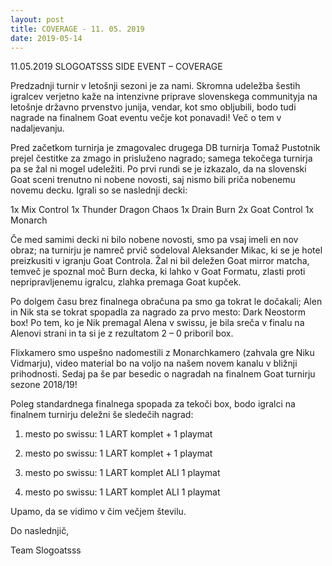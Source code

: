 ```yaml
---
layout: post
title: COVERAGE - 11. 05. 2019
date: 2019-05-14
---
```

11.05.2019 SLOGOATSSS SIDE EVENT – COVERAGE

Predzadnji turnir v letošnji sezoni je za nami. Skromna udeležba šestih igralcev verjetno kaže na intenzivne priprave slovenskega communityja na letošnje državno prvenstvo junija, vendar, kot smo obljubili, bodo tudi nagrade na finalnem Goat eventu večje kot ponavadi! Več o tem v nadaljevanju.

Pred začetkom turnirja je zmagovalec drugega DB turnirja Tomaž Pustotnik prejel čestitke za zmago in prisluženo nagrado; samega tekočega turnirja pa se žal ni mogel udeležiti. Po prvi rundi se je izkazalo, da na slovenski Goat sceni trenutno ni nobene novosti, saj nismo bili priča nobenemu novemu decku. Igrali so se naslednji decki:

1x Mix Control
1x Thunder Dragon Chaos
1x Drain Burn
2x Goat Control
1x Monarch

Če med samimi decki ni bilo nobene novosti, smo pa vsaj imeli en nov obraz; na turnirju je namreč prvič sodeloval Aleksander Mikac, ki se je hotel preizkusiti v igranju Goat Controla. Žal ni bil deležen Goat mirror matcha, temveč je spoznal moč Burn decka, ki lahko v Goat Formatu, zlasti proti nepripravljenemu igralcu, zlahka premaga Goat kupček.

Po dolgem času brez finalnega obračuna pa smo ga tokrat le dočakali; Alen in Nik sta se tokrat spopadla za nagrado za prvo mesto: Dark Neostorm box! Po tem, ko je Nik premagal Alena v swissu, je bila sreča v finalu na Alenovi strani in ta si je z rezultatom 2 – 0 priboril box.

Flixkamero smo uspešno nadomestili z Monarchkamero (zahvala gre Niku Vidmarju), video material bo na voljo na našem novem kanalu v bližnji prihodnosti. Sedaj pa še par besedic o nagradah na finalnem Goat turnirju sezone 2018/19!

Poleg standardnega finalnega spopada za tekoči box, bodo igralci na finalnem turnirju deležni še sledečih nagrad:

1. mesto po swissu: 1 LART komplet + 1 playmat

2. mesto po swissu: 1 LART komplet + 1 playmat

3. mesto po swissu: 1 LART komplet ALI 1 playmat

4. mesto po swissu: 1 LART komplet ALI 1 playmat

Upamo, da se vidimo v čim večjem številu.

Do naslednjič,

Team Slogoatsss

